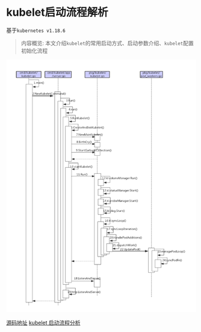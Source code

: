 # kubelet启动流程解析

基于`kubernetes v1.18.6`

> 内容概览: 本文介绍`kubelet`的常用启动方式、启动参数介绍、`kubelet`配置初始化流程

![](images/kubelet-boot.png)

[源码地址](https://github.com/kubernetes/kubernetes)
[kubelet 启动流程分析](https://cloud.tencent.com/developer/article/1564951)
